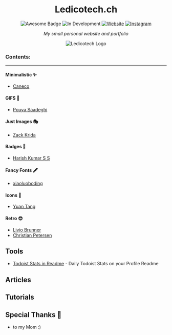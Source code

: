 <h1 align="center">Ledicotech.ch
</h1>
<div align="center">
<img src="https://cdn.rawgit.com/sindresorhus/awesome/d7305f38d29fed78fa85652e3a63e154dd8e8829/media/badge.svg" alt="Awesome Badge"/>
<img src="https://img.shields.io/badge/Status-In%20Development-orange" alt="In Development">
<a href="https://ledicotech.ch"><img alt="Website" src="https://img.shields.io/website?url=https%3A%2F%2Fledicotech.ch"></a>
<a href="https://www.instagram.com/Ledico_04" ><img src="https://img.shields.io/badge/Instagram-@Ledico_04-%23E4405F?style=social&logo=Instagram" alt="Instagram"> </a>
<br>

<i>My small personal website and portfolio</i>

<img alt="Ledicotech Logo" src="assets/Favicon.png"> </img>

</div>

### Contents:
---


#### Minimalistic ✨
- [Caneco](https://github.com/caneco/)

#### GIFS 👻
- [Pouya Saadeghi](https://github.com/saadeghi/saadeghi)

#### Just Images 🎭
- [Zack Krida](https://github.com/zackkrida/zackkrida)

#### Badges 🎫
- [Harish Kumar S S](https://github.com/harish-sethuraman/harish-sethuraman)

#### Fancy Fonts 🖋
- [xiaoluoboding](https://github.com/xiaoluoboding/xiaoluoboding)

#### Icons 🎯
- [Yuan Tang](https://github.com/terrytangyuan/terrytangyuan)

#### Retro 😎
- [Livio Brunner](https://github.com/BrunnerLivio/BrunnerLivio)
- [Christian Petersen](https://github.com/fnky/fnky)

## Tools
- [Todoist Stats in Readme](https://github.com/abhisheknaiidu/todoist-readme) - Daily Todoist Stats on your Profile Readme


## Articles


## Tutorials


## Special Thanks 🙇
- to my Mom :)

